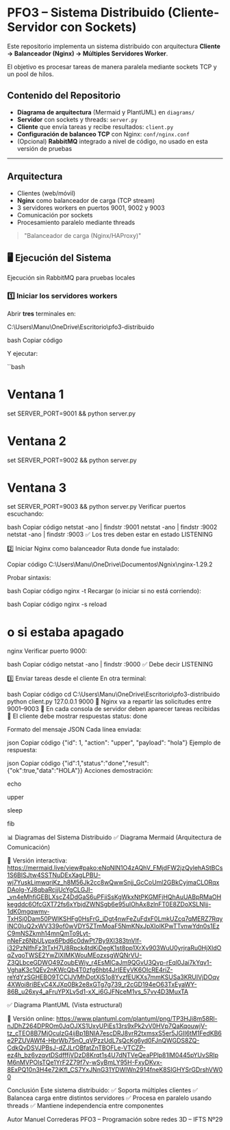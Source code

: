 # PFO3 – Sistema Distribuido (Cliente-Servidor con Sockets)

Este repositorio implementa un sistema distribuido con arquitectura **Cliente → Balanceador (Nginx) → Múltiples Servidores Worker**.

El objetivo es procesar tareas de manera paralela mediante sockets TCP y un pool de hilos.

## Contenido del Repositorio

- **Diagrama de arquitectura** (Mermaid y PlantUML) en `diagrams/`
- **Servidor** con sockets y threads: `server.py`
- **Cliente** que envía tareas y recibe resultados: `client.py`
- **Configuración de balanceo TCP** con Nginx: `conf/nginx.conf`
- (Opcional) **RabbitMQ** integrado a nivel de código, no usado en esta versión de pruebas

---

## Arquitectura

- Clientes (web/móvil)
- **Nginx** como balanceador de carga (TCP stream)
- 3 servidores workers en puertos 9001, 9002 y 9003
- Comunicación por sockets
- Procesamiento paralelo mediante threads

> "Balanceador de carga (Nginx/HAProxy)"



## 🖥️ Ejecución del Sistema

 Ejecución sin RabbitMQ para pruebas locales

### 1️⃣ Iniciar los servidores workers

Abrir **tres** terminales en:

C:\Users\Manu\OneDrive\Escritorio\pfo3-distribuido

bash
Copiar código

Y ejecutar:

``bash
# Ventana 1
set SERVER_PORT=9001 && python server.py

# Ventana 2
set SERVER_PORT=9002 && python server.py

# Ventana 3
set SERVER_PORT=9003 && python server.py
Verificar puertos escuchando:

bash
Copiar código
netstat -ano | findstr :9001
netstat -ano | findstr :9002
netstat -ano | findstr :9003
✅ Los tres deben estar en estado LISTENING

2️⃣ Iniciar Nginx como balanceador
Ruta donde fue instalado:

Copiar código
C:\Users\Manu\OneDrive\Documentos\Ngnix\nginx-1.29.2

Probar sintaxis:

bash
Copiar código
nginx -t
Recargar (o iniciar si no está corriendo):

bash
Copiar código
nginx -s reload
# o si estaba apagado
nginx
Verificar puerto 9000:

bash
Copiar código
netstat -ano | findstr :9000
✅ Debe decir LISTENING

3️⃣ Enviar tareas desde el cliente
En otra terminal:

bash
Copiar código
cd C:\Users\Manu\OneDrive\Escritorio\pfo3-distribuido
python client.py 127.0.0.1 9000
📌 Nginx va a repartir las solicitudes entre 9001–9003
📌 En cada consola de servidor deben aparecer tareas recibidas
📌 El cliente debe mostrar respuestas status: done

Formato del mensaje JSON
Cada línea enviada:

json
Copiar código
{"id": 1, "action": "upper", "payload": "hola"}
Ejemplo de respuesta:

json
Copiar código
{"id":1,"status":"done","result":{"ok":true,"data":"HOLA"}}
Acciones demostración:

echo

upper

sleep

fib

📊 Diagramas del Sistema Distribuido
✅ Diagrama Mermaid (Arquitectura de Comunicación)


🔗 Versión interactiva:
https://mermaid.live/view#pako:eNqNlN1O4zAQhV_FMjdFW2jzQylehAStBCs1S6BISJtw4SSTNuDExXagLPBU-wj7YuskLimwqriKz_h8M56Jk2cc8wQwwSnjj_GcCoUml2GBkCyjmaCLORqxDAolg-YJ8qbaRcjjUcYgCLGJI-_vn4eMhfiGEBLXscZ4DdGaS6uPFiiSsKgWkxNtPKGMFjHQhAuUABpRMaOHkegddc6OfcGXT72fs6xYbjdZWNSgb6e95uIOhAx8zlnFT0E8ZDoXSLNljj-1dK0mgqwmv-TxHSj0Dam50PWlKSHFg0HsFrG_iDgt4nwFeZuFdxF0LmkUZcq7qMERZ7RqyINC0luQ2xWV339of0wVDY5ZTmMoaF5NmKNxJpXIolKPwTTvnwYdn0s1EzC9mNSZkmh14mnQmTo9Lyt-nNeFz6NbULypx6Pbd6c0dwPt7By9XI383tnVlf-i32PzNlfhFz3tTxH7U8Rpck4tdKiDegK1st8pp1XrXv903WuU0yrjraRu0HjXldOqZvqoTWSE2YwZlXIMKWouMEozxsgWQNrVU-Z3QLbceGDWO49ZoubEWiy_r4EsMlCaJm9QGvU3Qvp-rEql0Jai7kYqv1-VghaK3c1QEv2nKWcQb4T0zfg6hbt4JrIEEyVK6OIcRE4riZ-reYdYzSGHEBO9TCClJVMhDotXjS1o8YvzfEUKXs7mmKSUSa3KRUIVjDOqv4XWoi8riBEvC4XJXp0Bk2e8xGTg7g739_r2cGD194eO63TxEyaWY-86B_u26xy4_aFruYPXLv5d1-xX_i6GJFNceM1vs_57vv4D3MuxTA

✅ Diagrama PlantUML (Vista estructural)



🔗 Versión online:
https://www.plantuml.com/plantuml/png/TP3HJi8m58Rl-nJDhZ264DPROm0JqOJXS1UxyUPiEs13rs9xPk2vV0HVp7QaKqouwjV-tz_cTEO8B7MjOculzG4ijBp1BNIA7escDRJ8vrR2txmsxS5er5JGII6tM1FedKB6e2PZUVAWf4-HbrWb75nO_qVPzzUdL7sQcKg6yd0FJnQWGDS8ZQ-CdkQvDSVJPBsJ-dZJLrOBfatZnTBOFLe-VTCZP-ez4h_bz6vzqvtDSdfffjVDzD8Krqt1s4U7dNTVeQeaPPlp81lM0445pYUvSRIpM6nMVPOlsTQe1YrF2Z79f7v-wSyBmLY95H-FxyDKvx-8ExPQ10n3H4e72iKfl_CS7YxJNnG31YDWlWn2914fneK8SIGHYSrGDrshVW00


Conclusión
Este sistema distribuido:
✅ Soporta múltiples clientes
✅ Balancea carga entre distintos servidores
✅ Procesa en paralelo usando threads
✅ Mantiene independencia entre componentes


Autor
Manuel Correderas
PFO3 – Programación sobre redes 3D – IFTS Nº29